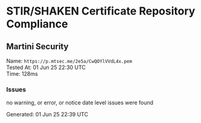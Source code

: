 # STIR/SHAKEN Certificate Repository Compliance

## Martini Security

Name: `https://p.mtsec.me/2e5a/CwQOYlVVdL4x.pem`\
Tested At: 01 Jun 25 22:30 UTC\
Time: 128ms

### Issues

no warning, or error, or notice date level issues were found

Generated: 01 Jun 25 22:39 UTC
